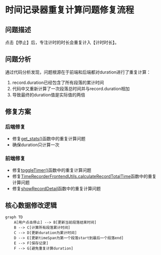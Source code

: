 # 时间记录器重复计算问题修复流程

## 问题描述
点击【停止】后，专注计时的时长会重复计入【计时时长】。

## 问题分析
通过代码分析发现，问题根源在于前端和后端都对duration进行了重复计算：
1. record.duration已经包含了所有段落的累计时间
2. 代码中又重新计算了一次段落总时间并与record.duration相加
3. 导致最终的duration值是实际值的两倍

## 修复方案

### 后端修复
- 修复[get_stats()](file:///Users/amy/Documents/codes/time_recoder/app.py#L503-L533)函数中的重复计算问题
- 确保duration只计算一次

### 前端修复
- 修复[toggleTimer()](file:///Users/amy/Documents/codes/time_recoder/static/js/script.js#L395-L532)函数中的重复计算问题
- 修复[TimeRecorderFrontendUtils.calculateRecordTotalTime](file:///Users/amy/Documents/codes/time_recoder/static/js/script.js#L222-L232)函数中的重复计算问题
- 修复[showRecordDetail](file:///Users/amy/Documents/codes/time_recoder/static/js/script.js#L920-L1119)函数中的重复计算问题

## 核心数据修改逻辑
```mermaid
graph TD
    A[用户点击停止] --> B[更新当前段落结束时间]
    B --> C[计算所有段落累计时间]
    C --> D[更新duration为累计时间]
    D --> E[更新timeSpan为第一个段落start到最后一个段落end]
    E --> F[保存记录]
    F --> G[避免重复计算duration]
```
